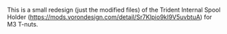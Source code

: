This is a small redesign (just the modified files) of the Trident Internal Spool Holder (https://mods.vorondesign.com/detail/Sr7Klpio9kI9V5uvbtuA) for M3 T-nuts.